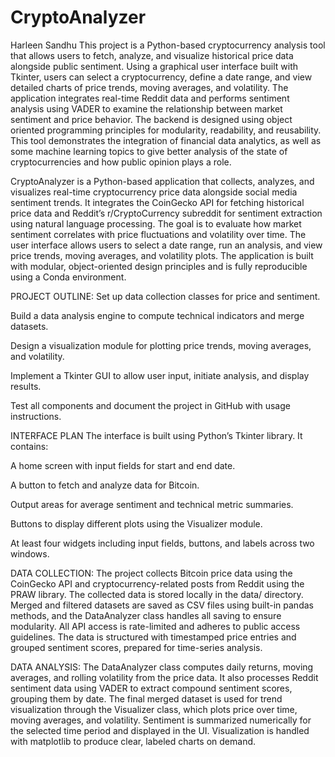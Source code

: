 # CryptoAnalyzer
Harleen Sandhu
This project is a Python-based cryptocurrency analysis tool that allows users to fetch, analyze, and visualize historical price data alongside public sentiment. Using a graphical user interface built with Tkinter, users can select a cryptocurrency, define a date range, and view detailed charts of price trends, moving averages, and volatility. The application integrates real-time Reddit data and performs sentiment analysis using VADER to examine the relationship between market sentiment and price behavior. The backend is designed using object oriented programming principles for modularity, readability, and reusability. This tool demonstrates the integration of financial data analytics, as well as some machine learning topics to give better analysis of the state of cryptocurrencies and how public opinion plays a role. 
 
 
CryptoAnalyzer is a Python-based application that collects, analyzes, and visualizes real-time cryptocurrency price data alongside social media sentiment trends. It integrates the CoinGecko API for fetching historical price data and Reddit’s r/CryptoCurrency subreddit for sentiment extraction using natural language processing. The goal is to evaluate how market sentiment correlates with price fluctuations and volatility over time. The user interface allows users to select a date range, run an analysis, and view price trends, moving averages, and volatility plots. The application is built with modular, object-oriented design principles and is fully reproducible using a Conda environment.

PROJECT OUTLINE:
Set up data collection classes for price and sentiment.

Build a data analysis engine to compute technical indicators and merge datasets.

Design a visualization module for plotting price trends, moving averages, and volatility.

Implement a Tkinter GUI to allow user input, initiate analysis, and display results.

Test all components and document the project in GitHub with usage instructions.

INTERFACE PLAN
The interface is built using Python’s Tkinter library. It contains:

A home screen with input fields for start and end date.

A button to fetch and analyze data for Bitcoin.

Output areas for average sentiment and technical metric summaries.

Buttons to display different plots using the Visualizer module.

At least four widgets including input fields, buttons, and labels across two windows.

DATA COLLECTION:
The project collects Bitcoin price data using the CoinGecko API and cryptocurrency-related posts from Reddit using the PRAW library. The collected data is stored locally in the data/ directory. Merged and filtered datasets are saved as CSV files using built-in pandas methods, and the DataAnalyzer class handles all saving to ensure modularity. All API access is rate-limited and adheres to public access guidelines. The data is structured with timestamped price entries and grouped sentiment scores, prepared for time-series analysis.

DATA ANALYSIS:
The DataAnalyzer class computes daily returns, moving averages, and rolling volatility from the price data. It also processes Reddit sentiment data using VADER to extract compound sentiment scores, grouping them by date. The final merged dataset is used for trend visualization through the Visualizer class, which plots price over time, moving averages, and volatility. Sentiment is summarized numerically for the selected time period and displayed in the UI. Visualization is handled with matplotlib to produce clear, labeled charts on demand.


